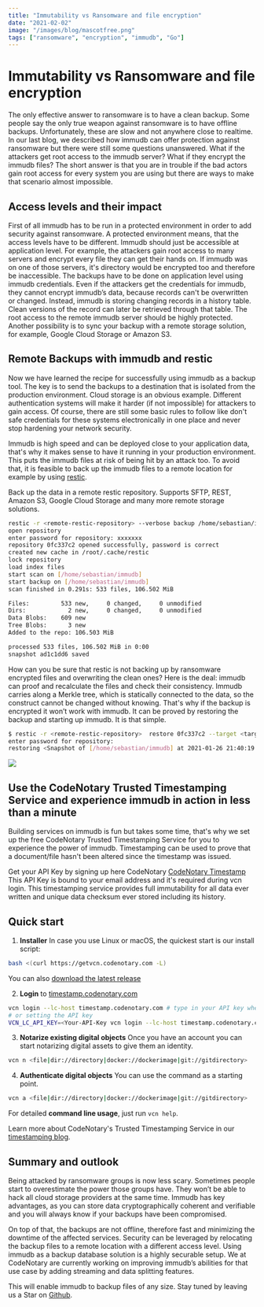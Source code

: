 ```yaml
---
title: "Immutability vs Ransomware and file encryption"
date: "2021-02-02"
image: "/images/blog/mascotfree.png"
tags: ["ransomware", "encryption", "immudb", "Go"]
---
```



# Immutability vs Ransomware and file encryption

The only effective answer to ransomware is to have a clean backup. Some people say the only true weapon against ransomware is to have offline backups. Unfortunately, these are slow and not anywhere close to realtime. In our last blog, we described how immudb can offer protection against ransomware but there were still some questions unanswered. What if the attackers get root access to the immudb server? What if they encrypt the immudb files? The short answer is that you are in trouble if the bad actors gain root access for every system you are using but there are ways to make that scenario almost impossible.

## Access levels and their impact

First of all immudb has to be run in a protected environment in order to add security against 
ransomware. A protected environment means, that the access levels have to be different. Immudb should just be accessible at application level. For example, the attackers gain root access to many servers and encrypt every file they can get their hands on. If immudb was on one of those servers, it's directory would be encrypted too and therefore be inaccessible. The backups have to be done on application level using immudb credentials. Even if the attackers get the credentials for immudb, they cannot encrypt immudb’s data, because records can't be overwritten or changed. Instead, immudb is storing changing records in a history table. Clean versions of the record can later be retrieved through that table. The root access to the remote immudb server should be highly protected. Another possibility is to sync your backup with a remote storage solution, for example, Google Cloud Storage or Amazon S3. 

## Remote Backups with immudb and restic

Now we have learned the recipe for successfully using immudb as a backup tool. The key is to send the backups to a destination that is isolated from the production environment. Cloud storage is an obvious example. Different authentication systems will make it harder (if not impossible) for attackers to gain access. Of course, there are still some basic rules to follow like don't safe credentials for these systems electronically in one place and never stop hardening your network security. 

Immudb is high speed and can be deployed close to your application data, that's why it makes sense to have it running in your production environment. This puts the immudb files at risk of being hit by an attack too. To avoid that, it is feasible to back up the immudb files to a remote location for example by using [restic](https://restic.readthedocs.io/en/latest/index.html). 

Back up the data in a remote restic repository. Supports SFTP, REST, Amazon S3, Google Cloud Storage and many more remote storage solutions.

```bash
restic -r <remote-restic-repository> --verbose backup /home/sebastian/immudb
open repository
enter password for repository: xxxxxxx
repository 0fc337c2 opened successfully, password is correct
created new cache in /root/.cache/restic
lock repository
load index files
start scan on [/home/sebastian/immudb]
start backup on [/home/sebastian/immudb]
scan finished in 0.291s: 533 files, 106.502 MiB

Files:         533 new,     0 changed,     0 unmodified
Dirs:            2 new,     0 changed,     0 unmodified
Data Blobs:    609 new
Tree Blobs:      3 new
Added to the repo: 106.503 MiB

processed 533 files, 106.502 MiB in 0:00
snapshot ad1c1dd6 saved

```
How can you be sure that restic is not backing up by ransomware encrypted files and overwriting the clean ones? Here is the deal: immudb can proof and recalculate the files and check their consistency. Immudb carries along a Merkle tree, which is statically connected to the data, so the construct cannot be changed without knowing. That's why if the backup is encrypted it won’t work with immudb. It can be proved by restoring the backup and starting up immudb. It is that simple.

```bash
$ restic -r <remote-restic-repository>  restore 0fc337c2 --target <target-directory> 
enter password for repository:
restoring <Snapshot of [/home/sebastian/immudb] at 2021-01-26 21:40:19.884408621 +0200 CEST> to <target-directory>
```

<img src="immudbrestic.png">

## Use the CodeNotary Trusted Timestamping Service and experience immudb in action in less than a minute
Building services on immudb is fun but takes some time, that's why we set up the free CodeNotary Trusted Timestamping Service for you to experience the power of immudb. Timestamping can be used to prove that a document/file hasn't been altered since the timestamp was issued. 

Get your API Key by signing up here CodeNotary [CodeNotary Timestamp](https://timestamp.codenotary.com/)
This API Key is bound to your email address and it's required during vcn login. This timestamping service provides full immutability for all data ever written and unique data checksum ever stored including its history.


## Quick start

1. **Installer** In case you use Linux or macOS, the quickest start is our install script:
```bash
bash <(curl https://getvcn.codenotary.com -L)
```

You can also [download the latest release](https://github.com/vchain-us/vcn/releases/latest)

2. **Login** to [timestamp.codenotary.com](https://timestamp.codenotary.com/)
```bash
vcn login --lc-host timestamp.codenotary.com # type in your API key when requested
# or setting the API key
VCN_LC_API_KEY=<Your-API-Key vcn login --lc-host timestamp.codenotary.com
```

3. **Notarize existing digital objects** Once you have an account you can start notarizing digital assets to give them an identity.
```bash
vcn n <file|dir://directory|docker://dockerimage|git://gitdirectory>
```

4. **Authenticate digital objects** You can use the command as a starting point.

```bash
vcn a <file|dir://directory|docker://dockerimage|git://gitdirectory>
```

For detailed **command line usage**, just run `vcn help`.

Learn more about CodeNotary's Trusted Timestamping Service in our [timestamping blog](https://www.codenotary.com/blog/codenotary-timestamp-service-for-devs).


## Summary and outlook
Being attacked by ransomware groups is now less scary. Sometimes people start to overestimate the power those groups have. They won’t be able to hack all cloud storage providers at the same time. Immudb has key advantages, as you can store data cryptographically coherent and verifiable and you will always know if your backups have been compromised. 

On top of that, the backups are not offline, therefore fast and minimizing the downtime of the affected services. Security can be leveraged by relocating the backup files to a remote location with a different access level. Using immudb as a backup database solution is a highly securable setup. 
We at CodeNotary are currently working on improving immudb’s abilities for that use case by adding streaming and data splitting features. 

This will enable immudb to backup files of any size. Stay tuned by leaving us a Star on [Github](https://github.com/codenotary/immudb).

